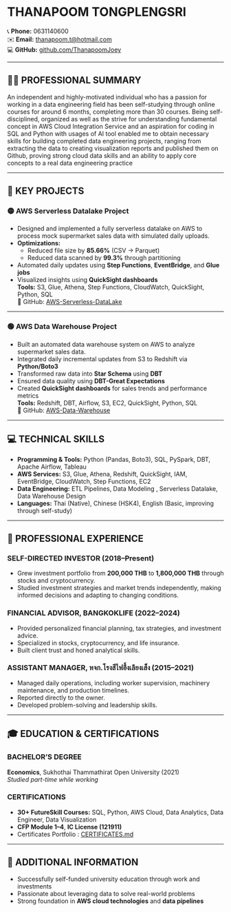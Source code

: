 # THANAPOOM TONGPLENGSRI

📞 **Phone:** 0631140600  
✉️ **Email:** thanapoom.t@hotmail.com  
💻 **GitHub:** [github.com/ThanapoomJoey](https://github.com/ThanapoomJoey)

---

## 🧑‍💼 PROFESSIONAL SUMMARY

An independent and highly-motivated individual who has a passion for working in a data engineering field has been self-studying through online courses for around 6 months, completing more than 30 courses. Being self-disciplined, organized as well as the strive for understanding fundamental concept in AWS Cloud Integration Service and an aspiration for coding in SQL and Python with usages of AI tool enabled me to obtain necessary skills for building completed data engineering projects, ranging from extracting the data to creating visualization reports and published them on Github, proving strong cloud data skills and an ability to apply core concepts to a real data engineering practice

---

## 🚀 KEY PROJECTS

### 🟡 AWS Serverless Datalake Project
- Designed and implemented a fully serverless datalake on AWS to process mock supermarket sales data with simulated daily uploads.
- **Optimizations:**
  - Reduced file size by **85.66%** (CSV → Parquet)
  - Reduced data scanned by **99.3%** through partitioning
- Automated daily updates using **Step Functions**, **EventBridge**, and **Glue jobs**
- Visualized insights using **QuickSight dashboards**  
**Tools:** S3, Glue, Athena, Step Functions, CloudWatch, QuickSight, Python, SQL  
🔗 GitHub: [AWS-Serverless-DataLake](https://github.com/ThanapoomJoey/AWS-Serverless-DataLake)

---

### 🟢 AWS Data Warehouse Project
- Built an automated data warehouse system on AWS to analyze supermarket sales data.
- Integrated daily incremental updates from S3 to Redshift via **Python/Boto3**
- Transformed raw data into **Star Schema** using **DBT**
- Ensured data quality using **DBT-Great Expectations**
- Created **QuickSight dashboards** for sales trends and performance metrics  
**Tools:** Redshift, DBT, Airflow, S3, EC2, QuickSight, Python, SQL  
🔗 GitHub: [AWS-Data-Warehouse](https://github.com/ThanapoomJoey/AWS-Data-Warehouse)

---

## 💻 TECHNICAL SKILLS

- **Programming & Tools:** Python (Pandas, Boto3), SQL, PySpark, DBT, Apache Airflow, Tableau  
- **AWS Services:** S3, Glue, Athena, Redshift, QuickSight, IAM, EventBridge, CloudWatch, Step Functions, EC2  
- **Data Engineering:** ETL Pipelines, Data Modeling , Serverless Datalake, Data Warehouse Design  
- **Languages:** Thai (Native), Chinese (HSK4), English (Basic, improving through self-study)

---

## 🏢 PROFESSIONAL EXPERIENCE

### SELF-DIRECTED INVESTOR (2018–Present)
- Grew investment portfolio from **200,000 THB** to **1,800,000 THB** through stocks and cryptocurrency.
- Studied investment strategies and market trends independently, making informed decisions and adapting to changing conditions.

### FINANCIAL ADVISOR, BANGKOKLIFE (2022–2024)
- Provided personalized financial planning, tax strategies, and investment advice.
- Specialized in stocks, cryptocurrency, and life insurance.
- Built client trust and honed analytical skills.

### ASSISTANT MANAGER, หจก.โรงสีไฟอึ้งเลียงเส็ง (2015–2021)
- Managed daily operations, including worker supervision, machinery maintenance, and production timelines.
- Reported directly to the owner.
- Developed problem-solving and leadership skills.

---

## 🎓 EDUCATION & CERTIFICATIONS

### BACHELOR’S DEGREE
**Economics**, Sukhothai Thammathirat Open University (2021)  
*Studied part-time while working*

### CERTIFICATIONS
- **30+ FutureSkill Courses:** SQL, Python, AWS Cloud, Data Analytics, Data Engineer, Data Visualization  
- **CFP Module 1–4**, **IC License (121911)**
- Certificates Portfolio : [CERTIFICATES.md](CERTIFICATES.md)
---

## 📌 ADDITIONAL INFORMATION

- Successfully self-funded university education through work and investments  
- Passionate about leveraging data to solve real-world problems  
- Strong foundation in **AWS cloud technologies** and **data pipelines**